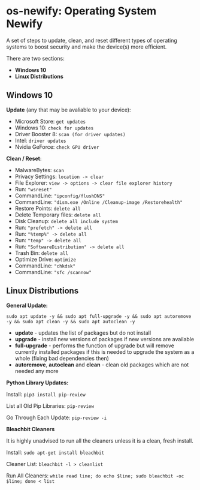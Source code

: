 # os-newify: Operating System Newify

A set of steps to update, clean, and reset different types of operating systems to boost security and make the device(s) more efficient.

There are two sections:

* **Windows 10**
* **Linux Distributions**


## Windows 10

**Update** (any that may be avaliable to your device):
* Microsoft Store: `get updates`
* Windows 10: `check for updates`
* Driver Booster 8: `scan (for driver updates)`
* Intel: `driver updates`
* Nvidia GeForce: `check GPU driver`

**Clean / Reset**:

* MalwareBytes: `scan`
* Privacy Settings: `location -> clear`
* File Explorer: `view -> options -> clear file explorer history`
* Run: `"wsreset"`
* CommandLine: `"ipconfig/flushDNS"`
* CommandLine: `"dism.exe /Online /Cleanup-image /Restorehealth"`
* Restore Points: `delete all`
* Delete Temporary files: `delete all`
* Disk Cleanup: `delete all include system`
* Run: `"prefetch" -> delete all`
* Run: `"%temp%" -> delete all`
* Run: `"temp" -> delete all`
* Run: `"SoftwareDistribution" -> delete all`
* Trash Bin: `delete all`
* Optimize Drive: `optimize`
* CommandLine: `"chkdsk"`
* CommandLine: `"sfc /scannow"`

## Linux Distributions

**General Update:**

`sudo apt update -y && sudo apt full-upgrade -y && sudo apt autoremove -y && sudo apt clean -y && sudo apt autoclean -y`
* **update** - updates the list of packages but do not install
* **upgrade** - install new versions of packages if new versions are available
* **full-upgrade** - performs the function of upgrade but will remove currently installed packages if this is needed to upgrade the system as a whole (fixing bad dependencies then)
* **autoremove**, **autoclean** and **clean** - clean old packages which are not needed any more

**Python Library Updates:**

Install: `pip3 install pip-review`

List all Old Pip Libraries: `pip-review`

Go Through Each Update: `pip-review -i`

**Bleachbit Cleaners**

It is highly unadvised to run all the cleaners unless it is a clean, fresh install.

Install: `sudo apt-get install bleachbit`

Cleaner List: `bleachbit -l > cleanlist`

Run All Cleaners: `while read line; do echo $line; sudo bleachbit -oc $line; done < list`
